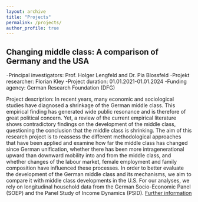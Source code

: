 ```yaml
---
layout: archive
title: "Projects"
permalink: /projects/
author_profile: true
---
```


## Changing middle class: A comparison of Germany and the USA

-Principal investigators: Prof. Holger Lengfeld and Dr. Pia Blossfeld
-Projekt researcher: Florian Kley
-Project duration: 01.01.2021-01.01.2024
-Funding agency: German Research Foundation (DFG)

Project description:
In recent years, many economic and sociological studies have diagnosed a shrinkage of the German middle class. This empirical finding has generated wide public resonance and is therefore of great political concern. Yet, a review of the current empirical literature shows contradictory findings on the development of the middle class, questioning the conclusion that the middle class is shrinking. The aim of this research project is to reassess the different methodological approaches that have been applied and examine how far the middle class has changed since German unification, whether there has been more intragenerational upward than downward mobility into and from the middle class, and whether changes of the labour market, female employment and family composition have influenced these processes. In order to better evaluate the development of the German middle class and its mechanisms, we aim to compare it with middle class developments in the U.S. For our analyses, we rely on longitudinal household data from the German Socio-Economic Panel (SOEP) and the Panel Study of Income Dynamics (PSID).
[Further information](https://gepris.dfg.de/gepris/projekt/444730212?context=projekt&task=showDetail&id=444730212&)
